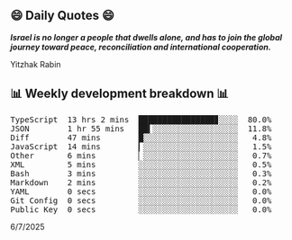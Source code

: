 ## 😄 Daily Quotes 😄

_**Israel is no longer a people that dwells alone, and has to join the global journey toward peace, reconciliation and international cooperation.**_

Yitzhak Rabin



## 📊 Weekly development breakdown 📊

<pre>TypeScript  13 hrs 2 mins  ████████████████▊░░░░  80.0%
JSON        1 hr 55 mins   ██▍░░░░░░░░░░░░░░░░░░  11.8%
Diff        47 mins        █░░░░░░░░░░░░░░░░░░░░   4.8%
JavaScript  14 mins        ▎░░░░░░░░░░░░░░░░░░░░   1.5%
Other       6 mins         ▏░░░░░░░░░░░░░░░░░░░░   0.7%
XML         5 mins         ░░░░░░░░░░░░░░░░░░░░░   0.5%
Bash        3 mins         ░░░░░░░░░░░░░░░░░░░░░   0.3%
Markdown    2 mins         ░░░░░░░░░░░░░░░░░░░░░   0.2%
YAML        0 secs         ░░░░░░░░░░░░░░░░░░░░░   0.0%
Git Config  0 secs         ░░░░░░░░░░░░░░░░░░░░░   0.0%
Public Key  0 secs         ░░░░░░░░░░░░░░░░░░░░░   0.0%</pre>

6/7/2025